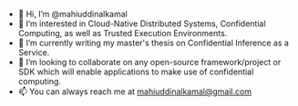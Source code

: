 - 👋 Hi, I’m @mahiuddinalkamal
- 👀 I’m interested in Cloud-Native Distributed Systems, Confidential Computing, as well as Trusted Execution Environments.
- 🌱 I’m currently writing my master's thesis on Confidential Inference as a Service.
- 💞️ I’m looking to collaborate on any open-source framework/project or SDK which will enable applications to make use of confidential computing. 
- 📫 You can always reach me at mahiuddinalkamal@gmail.com

<!---
mahiuddinalkamal/mahiuddinalkamal is a ✨ special ✨ repository because its `README.md` (this file) appears on your GitHub profile.
You can click the Preview link to take a look at your changes.
--->
